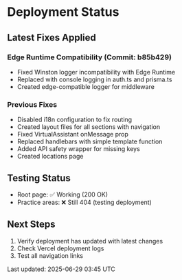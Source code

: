 # Deployment Status

## Latest Fixes Applied

### Edge Runtime Compatibility (Commit: b85b429)

- Fixed Winston logger incompatibility with Edge Runtime
- Replaced with console logging in auth.ts and prisma.ts
- Created edge-compatible logger for middleware

### Previous Fixes

- Disabled i18n configuration to fix routing
- Created layout files for all sections with navigation
- Fixed VirtualAssistant onMessage prop
- Replaced handlebars with simple template function
- Added API safety wrapper for missing keys
- Created locations page

## Testing Status

- Root page: ✅ Working (200 OK)
- Practice areas: ❌ Still 404 (testing deployment)

## Next Steps

1. Verify deployment has updated with latest changes
2. Check Vercel deployment logs
3. Test all navigation links

Last updated: 2025-06-29 03:45 UTC
